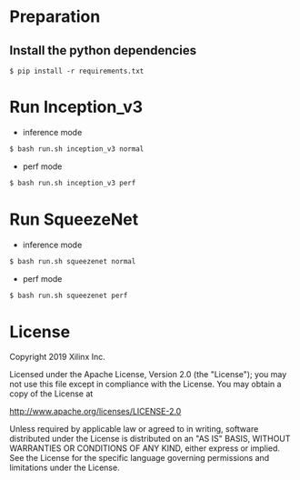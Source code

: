# Preparation

## Install the python dependencies

```
$ pip install -r requirements.txt
```

# Run Inception_v3

- inference mode

```bash
$ bash run.sh inception_v3 normal
```

- perf mode

```bash
$ bash run.sh inception_v3 perf
```


# Run SqueezeNet

- inference mode

```bash
$ bash run.sh squeezenet normal
```

- perf mode

```bash
$ bash run.sh squeezenet perf
```

# License

Copyright 2019 Xilinx Inc.

Licensed under the Apache License, Version 2.0 (the "License"); you may not use this file except in compliance with the License. You may obtain a copy of the License at

http://www.apache.org/licenses/LICENSE-2.0

Unless required by applicable law or agreed to in writing, software distributed under the License is distributed on an "AS IS" BASIS, WITHOUT WARRANTIES OR CONDITIONS OF ANY KIND, either express or implied. See the License for the specific language governing permissions and limitations under the License.
